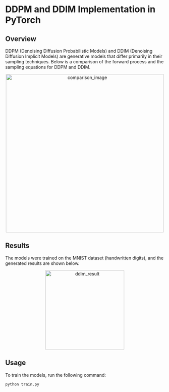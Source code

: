 # DDPM and DDIM Implementation in PyTorch

## Overview

DDPM (Denoising Diffusion Probabilistic Models) and DDIM (Denoising Diffusion Implicit Models) are generative models that differ primarily in their sampling techniques. Below is a comparison of the forward process and the sampling equations for DDPM and DDIM.

<div align="center">
  <img src="https://github.com/user-attachments/assets/5a3f02a5-cb89-4daa-9ac8-cf73e06828b2" alt="comparison_image" width="500">
</div>

## Results

The models were trained on the MNIST dataset (handwritten digits), and the generated results are shown below.

<div align="center">
  <img src="https://github.com/user-attachments/assets/392089f8-d24f-4dd3-8d39-97d397716181" alt="ddim_result" width="250">
</div>

## Usage

To train the models, run the following command:

```bash
python train.py
